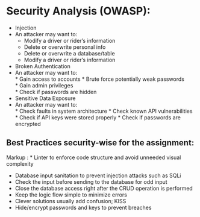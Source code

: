 # Security Analysis (OWASP):

* Injection  
* An attacker may want to:   
    * Modify a driver or rider’s information 
    * Delete or overwrite personal info  
    * Delete or overwrite a database/table  
    * Modify a driver or rider’s information 
* Broken Authentication 
* An attacker may want to:   
        * Gain access to accounts
        * Brute force potentially weak passwords   
        * Gain admin privileges  
        * Check if passwords are hidden  
* Sensitive Data Exposure 
* An attacker may want to:   
        * Check faults in system architecture
        * Check known API vulnerabilities   
        * Check if API keys were stored properly 
        * Check if passwords are encrypted  



## Best Practices security-wise for the assignment:  
Markup : * Linter to enforce code structure and avoid unneeded visual complexity  
* Database input sanitation to prevent injection attacks such as SQLi  
* Check the input before sending to the database for odd input  
* Close the database access right after the CRUD operation is performed  
* Keep the logic flow simple to minimize errors  
* Clever solutions usually add confusion; KISS  
* Hide/encrypt passwords and keys to prevent breaches  

